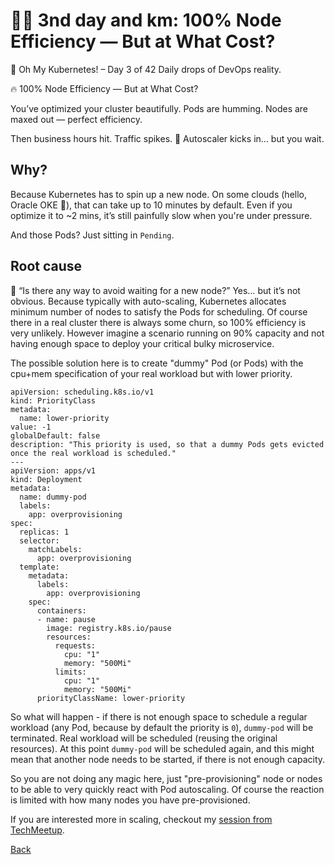 # 🏃‍♂️ 3nd day and km: 100% Node Efficiency — But at What Cost?

🚨 Oh My Kubernetes! – Day 3 of 42
Daily drops of DevOps reality.

🔥 100% Node Efficiency — But at What Cost?

You’ve optimized your cluster beautifully.
Pods are humming. Nodes are maxed out — perfect efficiency.

Then business hours hit.
Traffic spikes.
🚨 Autoscaler kicks in... but you wait.

## Why?
Because Kubernetes has to spin up a new node.
On some clouds (hello, Oracle OKE 👋), that can take up to 10 minutes by default. Even if you optimize it to ~2 mins, it’s still painfully slow when you're under pressure.

And those Pods?
Just sitting in `Pending`.

## Root cause

🧠 “Is there any way to avoid waiting for a new node?”
Yes… but it’s not obvious. Because typically with auto-scaling, Kubernetes allocates minimum number of nodes to satisfy the Pods for scheduling. Of course there in a real cluster there is always some churn, so 100% efficiency is very unlikely. However imagine a scenario running on 90% capacity and not having enough space to deploy your critical bulky microservice.

The possible solution here is to create "dummy" Pod (or Pods) with the cpu+mem specification of your real workload but with lower priority. 

```
apiVersion: scheduling.k8s.io/v1
kind: PriorityClass
metadata:
  name: lower-priority
value: -1
globalDefault: false
description: "This priority is used, so that a dummy Pods gets evicted once the real workload is scheduled."
---
apiVersion: apps/v1
kind: Deployment
metadata:
  name: dummy-pod
  labels:
    app: overprovisioning
spec:
  replicas: 1
  selector:
    matchLabels:
      app: overprovisioning
  template:
    metadata:
      labels:
        app: overprovisioning
    spec:
      containers:
      - name: pause
        image: registry.k8s.io/pause
        resources:
          requests:
            cpu: "1"
            memory: "500Mi"
          limits:
            cpu: "1"
            memory: "500Mi"
      priorityClassName: lower-priority
```

So what will happen - if there is not enough space to schedule a regular workload (any Pod, because by default the priority is `0`), `dummy-pod` will be terminated. Real workload will be scheduled (reusing the original resources). At this point `dummy-pod` will be scheduled again, and this might mean that another node needs to be started, if there is not enough capacity.

So you are not doing any magic here, just "pre-provisioning" node or nodes to be able to very quickly react with Pod autoscaling. Of course the reaction is limited with how many nodes you have pre-provisioned.

If you are interested more in scaling, checkout my [session from TechMeetup](https://medium.com/@davidpech_39825/serverless-kubernetes-wasm-vs-knative-vs-regular-autoscaling-bfed679fec27).

[Back](../)